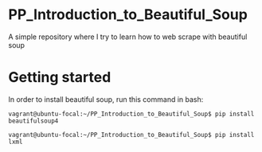 # PP_Introduction_to_Beautiful_Soup
A simple repository where I try to learn how to web scrape with beautiful soup

# Getting started
In order to install beautiful soup, run this command in bash:
```Shell
vagrant@ubuntu-focal:~/PP_Introduction_to_Beautiful_Soup$ pip install beautifulsoup4
```
```Shell
vagrant@ubuntu-focal:~/PP_Introduction_to_Beautiful_Soup$ pip install lxml
```
